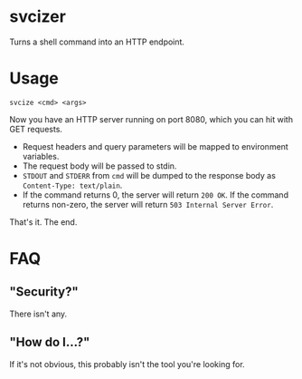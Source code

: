 svcizer
=======

Turns a shell command into an HTTP endpoint.

Usage
=====

    svcize <cmd> <args>

Now you have an HTTP server running on port 8080, which you can hit with GET requests.

* Request headers and query parameters will be mapped to environment variables.
* The request body will be passed to stdin.
* `STDOUT` and `STDERR` from `cmd` will be dumped to the response body as `Content-Type: text/plain`.
* If the command returns 0, the server will return `200 OK`. If the command returns non-zero, the server will return `503 Internal Server Error`.

That's it. The end.

FAQ
===

"Security?"
-----------
There isn't any.

"How do I...?"
--------------
If it's not obvious, this probably isn't the tool you're looking for.

